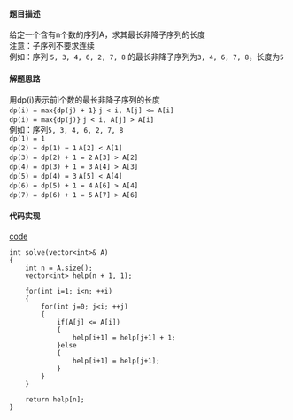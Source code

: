 #### 题目描述
给定一个含有n个数的序列A，求其最长非降子序列的长度  
注意：子序列不要求连续  
例如：序列 `5, 3, 4, 6, 2, 7, 8` 的最长非降子序列为`3, 4, 6, 7, 8`，长度为`5`  

#### 解题思路
用dp(i)表示前i个数的最长非降子序列的长度   
`dp(i) = max{dp(j) + 1}`      `j < i, A[j] <= A[i]`  
`dp(i) = max{dp(j)}`          `j < i, A[j] > A[i]`  
例如：序列`5, 3, 4, 6, 2, 7, 8`  
`dp(1) = 1`  
`dp(2) = dp(1) = 1`       `A[2] < A[1]`  
`dp(3) = dp(2) + 1 = 2`   `A[3] > A[2]`  
`dp(4) = dp(3) + 1 = 3`   `A[4] > A[3]`  
`dp(5) = dp(4) = 3`       `A[5] < A[4]`  
`dp(6) = dp(5) + 1 = 4`   `A[6] > A[4]`  
`dp(7) = dp(6) + 1 = 5`   `A[7] > A[6]`

#### 代码实现
[code](/DynamicPrograming/lis.cpp)  
```
int solve(vector<int>& A)
{
	int n = A.size();
	vector<int> help(n + 1, 1);

	for(int i=1; i<n; ++i)
	{
		for(int j=0; j<i; ++j)
		{
			if(A[j] <= A[i])
			{
				help[i+1] = help[j+1] + 1;
			}else
			{
				help[i+1] = help[j+1];
			}
		}
	}

	return help[n];
}
```